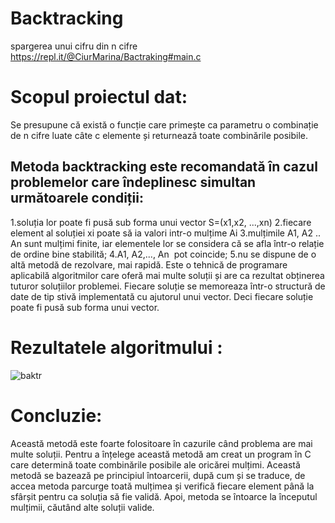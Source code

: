 # Backtracking
spargerea unui cifru din n cifre https://repl.it/@CiurMarina/Bactraking#main.c
# Scopul proiectul dat: 
Se presupune că există o funcție care primește ca parametru o combinație de n cifre luate câte c elemente și returnează toate combinările posibile.
## Metoda backtracking este recomandată în cazul problemelor care îndeplinesc simultan următoarele condiții:
1.soluția lor poate fi pusă sub forma unui vector S=(x1,x2, ...,xn)
2.fiecare element al soluției xi poate să ia valori intr-o mulțime Ai
3.mulțimile A1, A2 .. An sunt mulțimi finite, iar elementele lor se considera că se afla într-o relație de ordine bine stabilită;
4.A1, A2,..., An  pot coincide;
5.nu se dispune de o altă metodă de rezolvare, mai rapidă.
Este o tehnică de programare aplicabilă algoritmilor care oferă mai multe soluții și are ca rezultat obținerea tuturor soluțiilor problemei. Fiecare soluție se memoreaza într-o structură de date de tip stivă implementată cu ajutorul unui vector. Deci fiecare soluție poate fi pusă sub forma unui vector.
# Rezultatele algoritmului :
![baktr](https://user-images.githubusercontent.com/75802856/102916777-c5d34680-448c-11eb-9a9a-270e895c059a.jpg)
# Concluzie:
Această metodă este foarte folositoare în cazurile când problema are mai multe soluții. Pentru a înțelege această metodă am creat un program în C care determină toate combinările posibile ale oricărei mulțimi. Această metodă se bazează pe principiul întoarcerii, după cum și se traduce, de accea metoda parcurge toată mulțimea și verifică fiecare element până la sfârșit pentru ca soluția să fie validă. Apoi, metoda se întoarce la începutul mulțimii, căutând alte soluții valide.

